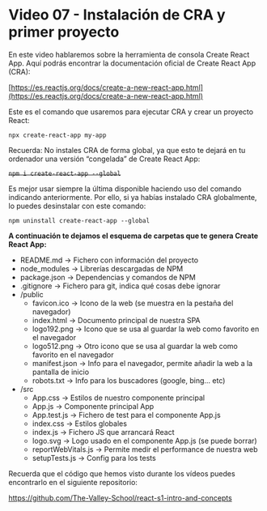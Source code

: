 # Video 07 - Instalación de CRA y primer proyecto

En este video hablaremos sobre la herramienta de consola Create React App. Aquí podrás encontrar la documentación oficial de Create React App (CRA):

[https://es.reactjs.org/docs/create-a-new-react-app.html](https://es.reactjs.org/docs/create-a-new-react-app.html)

Este es el comando que usaremos para ejecutar CRA y crear un proyecto React:

`npx create-react-app my-app`

Recuerda: No instales CRA de forma global, ya que esto te dejará en tu ordenador una versión “congelada” de Create React App:

~~`npm i create-react-app --global`~~

Es mejor usar siempre la última disponible haciendo uso del comando indicando anteriormente. Por ello, si ya habías instalado CRA globalmente, lo puedes desinstalar con este comando:

`npm uninstall create-react-app --global`

**A continuación te dejamos el esquema de carpetas que te genera Create React App:**

- README.md → Fichero con información del proyecto
- node_modules → Librerías descargadas de NPM
- package.json → Dependencias y comandos de NPM
- .gitignore → Fichero para git, indica qué cosas debe ignorar
- /public
    - favicon.ico → Icono de la web (se muestra en la pestaña del navegador)
    - index.html → Documento principal de nuestra SPA
    - logo192.png → Icono que se usa al guardar la web como favorito en el navegador
    - logo512.png → Otro icono que se usa al guardar la web como favorito en el navegador
    - manifest.json → Info para el navegador, permite añadir la web a la pantalla de inicio
    - robots.txt → Info para los buscadores (google, bing… etc)
- /src
    - App.css → Estilos de nuestro componente principal
    - App.js → Componente principal App
    - App.test.js → Fichero de test para el componente App.js
    - index.css → Estilos globales
    - index.js → Fichero JS que arrancará React
    - logo.svg → Logo usado en el componente App.js (se puede borrar)
    - reportWebVitals.js → Permite medir el performance de nuestra web
    - setupTests.js → Config para los tests

Recuerda que el código que hemos visto durante los vídeos puedes encontrarlo en el siguiente repositorio:

<https://github.com/The-Valley-School/react-s1-intro-and-concepts>
